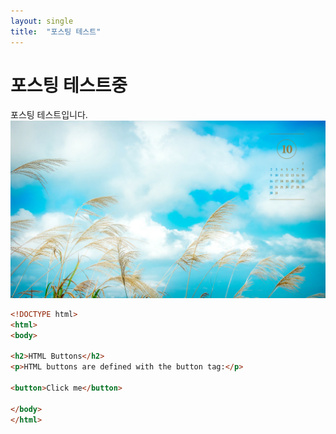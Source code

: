```yaml
---
layout: single
title:  "포스팅 테스트"
---
```


# 포스팅 테스트중

포스팅 테스트입니다.![2022-10](../images/2022-10-12-first/2022-10.jpg)



```html
<!DOCTYPE html>
<html>
<body>

<h2>HTML Buttons</h2>
<p>HTML buttons are defined with the button tag:</p>

<button>Click me</button>

</body>
</html>
```

